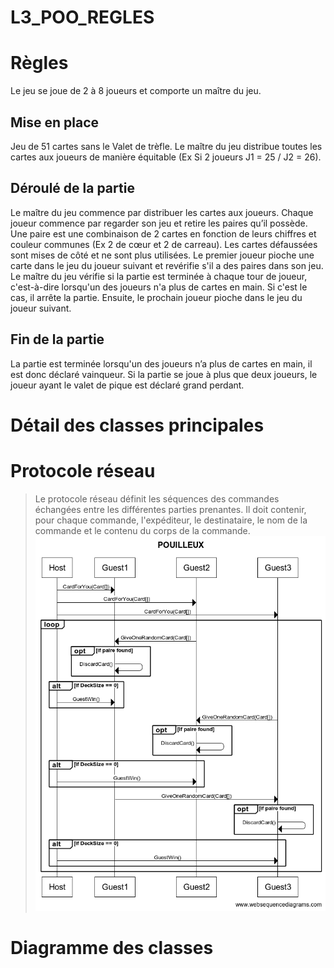 # L3_POO_REGLES

# Règles
Le jeu se joue de 2 à 8 joueurs et comporte un maître du jeu.

## Mise en place
Jeu de 51 cartes sans le Valet de trèfle. Le maître du jeu distribue toutes les cartes aux joueurs de manière équitable (Ex Si 2 joueurs J1 = 25 / J2 = 26).


## Déroulé de la partie
Le maître du jeu commence par distribuer les cartes aux joueurs. 
Chaque joueur commence par regarder son jeu et retire les paires qu’il possède. 
Une paire est une combinaison de 2 cartes en fonction de leurs chiffres et couleur communes (Ex 2 de cœur et 2 de carreau). 
Les cartes défaussées sont mises de côté et ne sont plus utilisées. 
Le premier joueur pioche une carte dans le jeu du joueur suivant et revérifie s'il a des paires dans son jeu. 
Le maître du jeu vérifie si la partie est terminée à chaque tour de joueur, c'est-à-dire lorsqu'un des joueurs n'a plus de cartes en main. 
Si c'est le cas, il arrête la partie. 
Ensuite, le prochain joueur pioche dans le jeu du joueur suivant.

## Fin de la partie
La partie est terminée lorsqu'un des joueurs n’a plus de cartes en main, il est donc déclaré vainqueur. Si la partie se joue à plus que deux joueurs, le joueur ayant le valet de pique est déclaré grand perdant.

# Détail des classes principales


# Protocole réseau
> Le protocole réseau définit les séquences des commandes échangées entre les différentes parties prenantes. Il doit contenir, pour chaque commande, l'expéditeur, le destinataire, le nom de la commande et le contenu du corps de la commande.
![protocole jack](doc/protocole.png)

# Diagramme des classes

